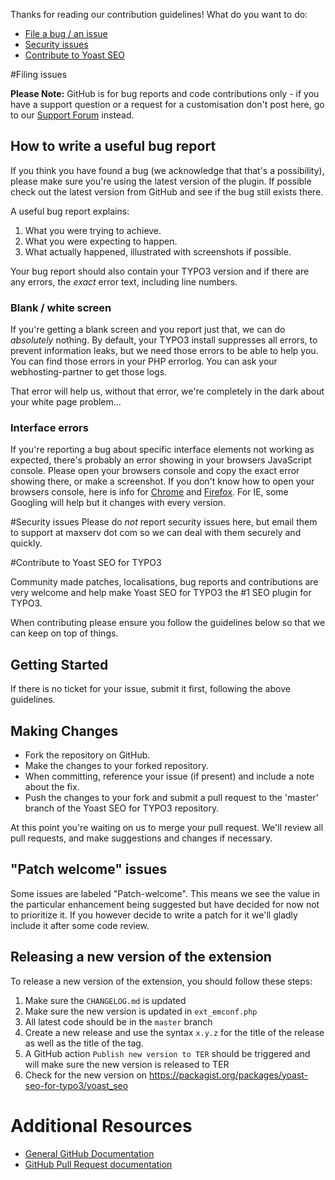 Thanks for reading our contribution guidelines! What do you want to do:

* [File a bug / an issue](#filing-issue)
* [Security issues](#security)
* [Contribute to Yoast SEO](#contribute)

<a name="filing-issue"></a>
#Filing issues

__Please Note:__ GitHub is for bug reports and code contributions only - if you have a support question or a request for a customisation don't post here, go to our [Support Forum](http://support.maxserv.com) instead.

## How to write a useful bug report
If you think you have found a bug (we acknowledge that that's a possibility), please make sure you're using the latest version of the plugin. If possible check out the latest version from GitHub and see if the bug still exists there.

A useful bug report explains:

1. What you were trying to achieve.
2. What you were expecting to happen.
3. What actually happened, illustrated with screenshots if possible.

Your bug report should also contain your TYPO3 version and if there are any errors, the _exact_ error text, including line numbers.

### Blank / white screen
If you're getting a blank screen and you report just that, we can do _absolutely_ nothing. By default, your TYPO3 install suppresses all errors, to prevent information leaks, but we need those errors to be able to help you. You can find those errors in your PHP errorlog. You can ask your webhosting-partner to get those logs.

That error will help us, without that error, we're completely in the dark about your white page problem...

### Interface errors
If you're reporting a bug about specific interface elements not working as expected, there's probably an error showing in your browsers JavaScript console. Please open your browsers console and copy the exact error showing there, or make a screenshot. If you don't know how to open your browsers console, here is info for [Chrome](https://developer.chrome.com/devtools/docs/console) and [Firefox](https://developer.mozilla.org/en/docs/Tools/Web_Console). For IE, some Googling will help but it changes with every version.

<a name="security"></a>
#Security issues
Please do _not_ report security issues here, but email them to support at maxserv dot com so we can deal with them securely and quickly.

<a name="contribute"></a>
#Contribute to Yoast SEO for TYPO3

Community made patches, localisations, bug reports and contributions are very welcome and help make Yoast SEO for TYPO3 the #1 SEO plugin for TYPO3.

When contributing please ensure you follow the guidelines below so that we can keep on top of things.

## Getting Started

If there is no ticket for your issue, submit it first, following the above guidelines.

## Making Changes

* Fork the repository on GitHub.
* Make the changes to your forked repository.
* When committing, reference your issue (if present) and include a note about the fix.
* Push the changes to your fork and submit a pull request to the 'master' branch of the Yoast SEO for TYPO3 repository.

At this point you're waiting on us to merge your pull request. We'll review all pull requests, and make suggestions and changes if necessary.

<a name="patch-welcome"></a>
## "Patch welcome" issues

Some issues are labeled "Patch-welcome". This means we see the value in the particular enhancement being suggested but have decided for now not to prioritize it. If you however decide to write a patch for it we'll gladly include it after some code review.

## Releasing a new version of the extension

To release a new version of the extension, you should follow these steps:
1. Make sure the `CHANGELOG.md` is updated
2. Make sure the new version is updated in `ext_emconf.php`
3. All latest code should be in the `master` branch
4. Create a new release and use the syntax `x.y.z` for the title of the release as well as the title of the tag.
5. A GitHub action `Publish new version to TER` should be triggered and will make sure the new version is released to TER
6. Check for the new version on https://packagist.org/packages/yoast-seo-for-typo3/yoast_seo

# Additional Resources
* [General GitHub Documentation](http://help.github.com/)
* [GitHub Pull Request documentation](http://help.github.com/send-pull-requests/)
